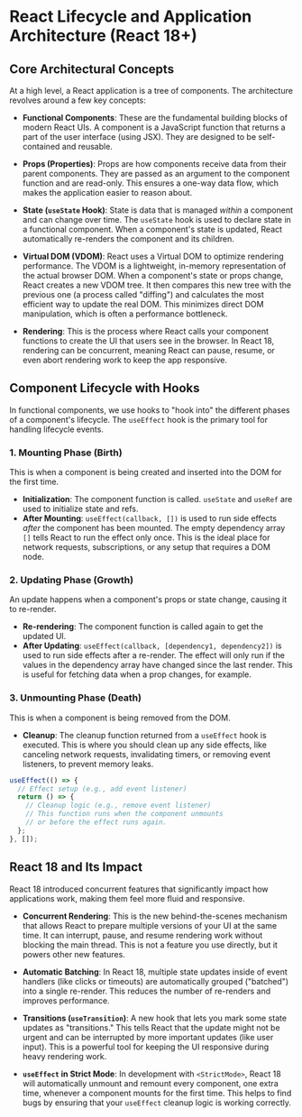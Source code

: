 # React Lifecycle and Application Architecture (React 18+)

## Core Architectural Concepts

At a high level, a React application is a tree of components. The architecture revolves around a few key concepts:

*   **Functional Components**: These are the fundamental building blocks of modern React UIs. A component is a JavaScript function that returns a part of the user interface (using JSX). They are designed to be self-contained and reusable.

*   **Props (Properties)**: Props are how components receive data from their parent components. They are passed as an argument to the component function and are read-only. This ensures a one-way data flow, which makes the application easier to reason about.

*   **State (`useState` Hook)**: State is data that is managed *within* a component and can change over time. The `useState` hook is used to declare state in a functional component. When a component's state is updated, React automatically re-renders the component and its children.

*   **Virtual DOM (VDOM)**: React uses a Virtual DOM to optimize rendering performance. The VDOM is a lightweight, in-memory representation of the actual browser DOM. When a component's state or props change, React creates a new VDOM tree. It then compares this new tree with the previous one (a process called "diffing") and calculates the most efficient way to update the real DOM. This minimizes direct DOM manipulation, which is often a performance bottleneck.

*   **Rendering**: This is the process where React calls your component functions to create the UI that users see in the browser. In React 18, rendering can be concurrent, meaning React can pause, resume, or even abort rendering work to keep the app responsive.

## Component Lifecycle with Hooks

In functional components, we use hooks to "hook into" the different phases of a component's lifecycle. The `useEffect` hook is the primary tool for handling lifecycle events.

### 1. Mounting Phase (Birth)
This is when a component is being created and inserted into the DOM for the first time.

*   **Initialization**: The component function is called. `useState` and `useRef` are used to initialize state and refs.
*   **After Mounting**: `useEffect(callback, [])` is used to run side effects *after* the component has been mounted. The empty dependency array `[]` tells React to run the effect only once. This is the ideal place for network requests, subscriptions, or any setup that requires a DOM node.

### 2. Updating Phase (Growth)
An update happens when a component's props or state change, causing it to re-render.

*   **Re-rendering**: The component function is called again to get the updated UI.
*   **After Updating**: `useEffect(callback, [dependency1, dependency2])` is used to run side effects after a re-render. The effect will only run if the values in the dependency array have changed since the last render. This is useful for fetching data when a prop changes, for example.

### 3. Unmounting Phase (Death)
This is when a component is being removed from the DOM.

*   **Cleanup**: The cleanup function returned from a `useEffect` hook is executed. This is where you should clean up any side effects, like canceling network requests, invalidating timers, or removing event listeners, to prevent memory leaks.
  ```javascript
  useEffect(() => {
    // Effect setup (e.g., add event listener)
    return () => {
      // Cleanup logic (e.g., remove event listener)
      // This function runs when the component unmounts
      // or before the effect runs again.
    };
  }, []);
  ```

## React 18 and Its Impact

React 18 introduced concurrent features that significantly impact how applications work, making them feel more fluid and responsive.

*   **Concurrent Rendering**: This is the new behind-the-scenes mechanism that allows React to prepare multiple versions of your UI at the same time. It can interrupt, pause, and resume rendering work without blocking the main thread. This is not a feature you use directly, but it powers other new features.

*   **Automatic Batching**: In React 18, multiple state updates inside of event handlers (like clicks or timeouts) are automatically grouped ("batched") into a single re-render. This reduces the number of re-renders and improves performance.

*   **Transitions (`useTransition`)**: A new hook that lets you mark some state updates as "transitions." This tells React that the update might not be urgent and can be interrupted by more important updates (like user input). This is a powerful tool for keeping the UI responsive during heavy rendering work.

*   **`useEffect` in Strict Mode**: In development with `<StrictMode>`, React 18 will automatically unmount and remount every component, one extra time, whenever a component mounts for the first time. This helps to find bugs by ensuring that your `useEffect` cleanup logic is working correctly.